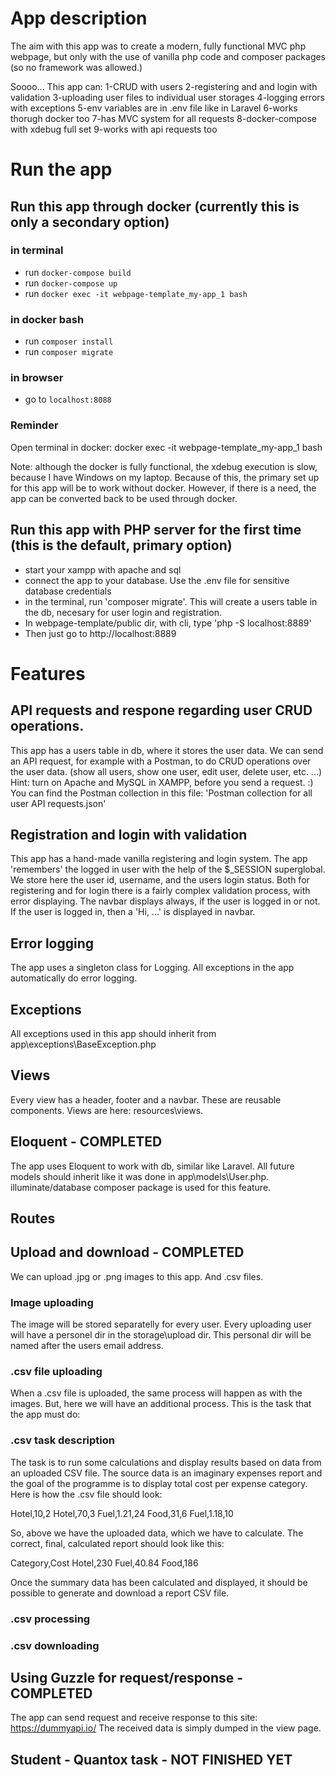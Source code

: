 
# App description

The aim with this app was to create a modern, fully functional MVC php webpage, but only with the use of
vanilla php code and composer packages (so no framework was allowed.)

Soooo... This app can:
1-CRUD with users
2-registering and and login with validation
3-uploading user files to individual user storages
4-logging errors with exceptions
5-env variables are in .env file like in Laravel
6-works thorugh docker too
7-has MVC system for all requests
8-docker-compose with xdebug full set
9-works with api requests too


# Run the app

## Run this app through docker (currently this is only a secondary option)
 
 ### in terminal 
 - run `docker-compose build`
 - run `docker-compose up`
 - run `docker exec -it webpage-template_my-app_1 bash`
 
 ### in docker bash
 - run `composer install`
 - run `composer migrate`
 
 ### in browser
 - go to `localhost:8088`

### Reminder
Open terminal in docker: docker exec -it webpage-template_my-app_1 bash

Note: although the docker is fully functional, the xdebug execution is slow, because I have Windows on my laptop. Because of this, the primary set up for this app will be to work without docker. However, 
if there is a need, the app can be converted back to be used through docker.


## Run this app with PHP server for the first time (this is the default, primary option)
- start your xampp with apache and sql
- connect the app to your database. Use the .env file for sensitive database credentials
- in the terminal, run 'composer migrate'. This will create a users table in the db, 
necesary for user login and registration.
- In webpage-template/public dir, with cli, type 'php -S localhost:8889'
- Then just go to http://localhost:8889



# Features

## API requests and respone regarding user CRUD operations.
This app has a users table in db, where it stores the user data. We can send an API request,
for example with a Postman, to do CRUD operations over the user data. 
(show all users, show one user, edit user, delete user, etc. ...)
Hint: turn on Apache and
MySQL in XAMPP, before you send a request. :)
You can find the Postman collection in this file: 
'Postman collection for all user API requests.json'

## Registration and login with validation
This app has a hand-made vanilla registering and login system. The app 'remembers' the logged in
user with the help of the $_SESSION superglobal. We store here the user id, username, and the users 
login status.
Both for registering and for login there is a fairly complex validation process, with error 
displaying.
The navbar displays always, if the user is logged in or not. If the user is logged in, then a 
'Hi, ...' is displayed in navbar.

## Error logging
The app uses a singleton class for Logging. All exceptions in the app automatically do error logging.


## Exceptions
All exceptions used in this app should inherit from app\exceptions\BaseException.php

## Views
Every view has a header, footer and a navbar. These are reusable components. Views are here: 
resources\views.

## Eloquent - COMPLETED
The app uses Eloquent to work with db, similar like Laravel.
All future models should inherit like it was done in app\models\User.php.
illuminate/database composer package is used for this feature.

## Routes

## Upload and download - COMPLETED
We can upload .jpg or .png images to this app. And .csv files.

### Image uploading
The image will be stored separatelly for every user. Every
uploading user will have a personel dir in the storage\upload dir. This personal dir will be named
after the users email address.

### .csv file uploading
When a .csv file is uploaded, the same process will happen as with the images. But, here we will 
have an additional process. This is the task that the app must do:

### .csv task description

The task is to run some calculations and display results based on data from an uploaded CSV file. 
The source data is an imaginary expenses report and the goal of the programme is to display total cost per expense category. Here is how the .csv file should look:

Hotel,10,2
Hotel,70,3
Fuel,1.21,24
Food,31,6
Fuel,1.18,10

So, above we have the uploaded data, which we have to calculate. The correct, final, calculated 
report should look like this:

Category,Cost
Hotel,230
Fuel,40.84
Food,186

Once the summary data has been calculated and displayed, it should be possible to generate and download a report CSV file.


### .csv processing

### .csv downloading

## Using Guzzle for request/response - COMPLETED
The app can send request and receive response to this site: https://dummyapi.io/
The received data is simply dumped in the view page.

## Student - Quantox task - NOT FINISHED YET

